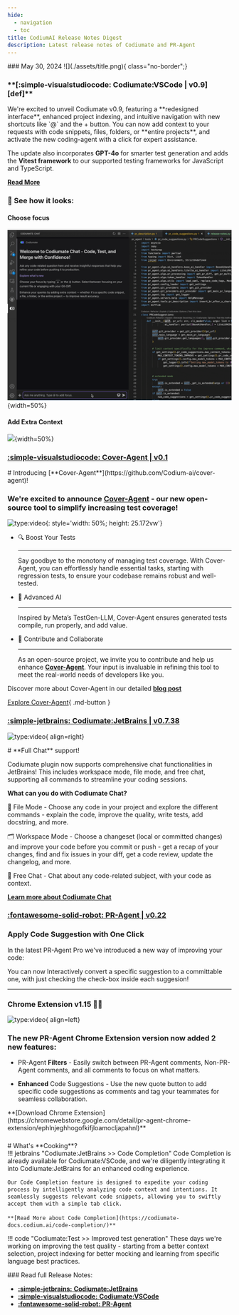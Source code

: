 ```yaml
---
hide:
  - navigation
  - toc
title: CodiumAI Release Notes Digest
description: Latest release notes of Codiumate and PR-Agent
---
```

<div class="content" markdown>
<div class="bg-clear" markdown>
<div markdown class="centered">
### May 30, 2024
![](./assets/title.png){ class="no-border";}
</div>
</div>

<!-- VSCode -->

<div markdown class="bg-black">
<h3 markdown class="top-left">
**[<b class="white">:simple-visualstudiocode:</b> Codiumate<b class="green">:</b>VSCode | v0.9][def]**
</h3>

<div class="centered" markdown>
We're excited to unveil Codiumate v0.9, featuring a **redesigned interface**, enhanced project indexing, and intuitive navigation with new shortcuts like `@` and the + button. You can now add context to your requests with code snippets, files, folders, or **entire projects**, and activate the new coding-agent with a click for expert assistance. 

The update also incorporates **GPT-4o** for smarter test generation and adds the **Vitest framework** to our supported testing frameworks for JavaScript and TypeScript. 

**[Read More](./versions/latest/vscode.md)**

### **🤩 See how it looks:**

#### Choose focus
![](./versions/latest/current-file.gif){width=50%}

#### Add Extra Context
![](./versions/latest/extra-context.gif){width=50%}


</div>

<div class="left-padding" markdown>


</div>
</div>


<!-- COVER-AGENT -->

<div markdown class="bg-blue">
<h3 markdown class="top-left">

**[<b class="white">:simple-visualstudiocode:</b> Cover<b class="green">-</b>Agent | v0.1]()**

</h3>

<div class="centered" markdown>
# Introducing [**Cover-Agent**](https://github.com/Codium-ai/cover-agent)!

### We're excited to announce  [**Cover-Agent**](https://github.com/Codium-ai/cover-agent) - our new open-source tool to simplify increasing test coverage!

![type:video](https://www.youtube.com/embed/fIYkSEJ4eqE?si=vp5SnbQOPJp9Ak51){: style='width: 50%; height: 25.172vw'}


<div class="grid cards" markdown>

-   🔍 Boost Your Tests

    ---

    Say goodbye to the monotony of managing test coverage. With Cover-Agent, you can effortlessly handle essential tasks, starting with regression tests, to ensure your codebase remains robust and well-tested.

-   🧠 Advanced AI

    ---

    Inspired by Meta’s TestGen-LLM, Cover-Agent ensures generated tests compile, run properly, and add value.

-   🌟 Contribute and Collaborate

    ---

    As an open-source project, we invite you to contribute and help us enhance  [**Cover-Agent**](https://github.com/Codium-ai/cover-agent). Your input is invaluable in refining this tool to meet the real-world needs of developers like you.

</div>

Discover more about Cover-Agent in our detailed [**blog post**](https://www.codium.ai/blog/we-created-the-first-open-source-implementation-of-metas-testgen-llm/)

[Explore Cover-Agent](https://github.com/Codium-ai/cover-agent){ .md-button }


</div>

</div>


<!-- JB -->

<div markdown class="bg-black">
<h3 markdown class="top-left">

**[<b class="white">:simple-jetbrains:</b> Codiumate<b class="green">:</b>JetBrains | v0.7.38](./versions/latest/jetbrains.md)**
</h3>

![type:video](https://www.youtube.com/embed/EjrgjBOLPGc?si=6ls9f4MMLuOKcayn){ align=right}


<div class="centered" markdown>
# **Full Chat** support!
</div>

<div class="left-padding" markdown>

Codiumate plugin now supports comprehensive chat functionalities in JetBrains! This includes workspace mode, file mode, and free chat, supporting all commands to streamline your coding sessions.

**What can you do with Codiumate Chat?**

📄 File Mode - Choose any code in your project and explore the different commands - explain the code, improve the quality, write tests, add docstring, and more.

🗂️ Workspace Mode - Choose a changeset (local or committed changes) and improve your code before you commit or push - get a recap of your changes, find and fix issues in your diff, get a code review, update the changelog, and more.

💬 Free Chat - Chat about any code-related subject, with your code as context.


**[Learn more about Codiumate Chat](https://codiumate-docs.codium.ai/chat/)**

</div>
</div>

<!-- PR-Agent -->

<div markdown class="bg-blue">

<h3 markdown class="top-left">

**[<b class="white">:fontawesome-solid-robot:</b> PR<b class="green">-</b>Agent | v0.22](./versions/latest/pr-agent.md)**
</h3>

<div markdown class="centered">


<div class="left-padding" markdown>

### Apply Code Suggestion with **One Click**

In the latest PR-Agent Pro we've introduced a new way of improving your code:

You can now Interactively convert a specific suggestion to a committable one, with just checking the check-box inside each suggesion!


---

### **Chrome Extension** v1.15 🕵️‍♂️


![type:video](https://www.youtube.com/embed/v9bJ1frtPcg?si=8dgarF21BWqKBjr9){ align=left}


<div class="left-padding" markdown>

### The new PR-Agent Chrome Extension version now added 2 new features:

- PR-Agent **Filters** - Easily switch between PR-Agent comments, Non-PR-Agent comments, and all comments to focus on what matters.

- **Enhanced** Code Suggestions - Use the new quote button to add specific code suggestions as comments and tag your teammates for seamless collaboration.


<div markdown class="centered">
**[Download Chrome Extension](https://chromewebstore.google.com/detail/pr-agent-chrome-extension/ephlnjeghhogofkifjloamocljapahnl)**
</div>

</div>
</div>
</div>


<!-- FOOTER -->

<!-- What's cooking -->

<div markdown class="bg-black">

<h3 markdown class="top-left">


</h3>


<div class="centered" markdown>
# What's **Cooking**?

<div class="left-padding" markdown>
!!! jetbrains "Codiumate:JetBrains >> Code Completion"
    Code Completion is already available for Codiumate:VSCode, and we're diligently integrating it into Codiumate:JetBrains for an enhanced coding experience. 
    
    Our Code Completion feature is designed to expedite your coding process by intelligently analyzing code context and intentions. It seamlessly suggests relevant code snippets, allowing you to swiftly accept them with a simple tab click.

    **[Read More about Code Completion](https://codiumate-docs.codium.ai/code-completion/)**

!!! code "Codiumate:Test >> Improved test generation"
    These days we're working on improving the test quality - starting from a better context selection, project indexing for better mocking and learning from specific language best practices.

</div>
</div>

</div>


<!-- FOOTER -->

<div class="centered" markdown>
### Read full Release Notes:


<div class="grid cards" markdown>

- [<b class="white">:simple-jetbrains:</b> **<b class="green">Codiumate<b class="purple">:</b>JetBrains**</b>](./versions/latest/jetbrains.md)
- [<b class="white">:simple-visualstudiocode:</b> **<b class="green">Codiumate<b class="purple">:</b>VSCode**</b> ][def]
- [<b class="white">:fontawesome-solid-robot:</b> **<b class="green">PR<b class="purple">-</b>Agent**</b> ](./versions/latest/pr-agent.md)


</div>
</div>
</div>


[def]: ./versions/latest/vscode.md